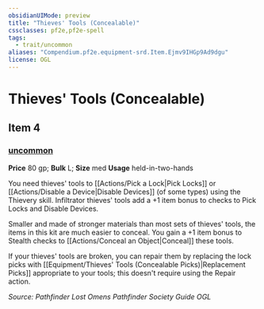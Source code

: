 ```yaml
---
obsidianUIMode: preview
title: "Thieves' Tools (Concealable)"
cssclasses: pf2e,pf2e-spell
tags:
  - trait/uncommon
aliases: "Compendium.pf2e.equipment-srd.Item.Ejmv9IHGp9Ad9dgu"
license: OGL
---
```

# Thieves' Tools (Concealable)
## Item 4
### [uncommon](uncommon "Uncommon Rarity Trait")


**Price** 80 gp; 
**Bulk** L; **Size** med
**Usage** held-in-two-hands

You need thieves' tools to [[Actions/Pick a Lock|Pick Locks]] or [[Actions/Disable a Device|Disable Devices]] (of some types) using the Thievery skill. Infiltrator thieves' tools add a +1 item bonus to checks to Pick Locks and Disable Devices.

Smaller and made of stronger materials than most sets of thieves' tools, the items in this kit are much easier to conceal. You gain a +1 item bonus to Stealth checks to [[Actions/Conceal an Object|Conceal]] these tools.

If your thieves' tools are broken, you can repair them by replacing the lock picks with [[Equipment/Thieves' Tools (Concealable Picks)|Replacement Picks]] appropriate to your tools; this doesn't require using the Repair action.

*Source: Pathfinder Lost Omens Pathfinder Society Guide*
*OGL*